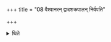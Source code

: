 +++
title = "08 वैश्वानरन् द्वादशकपालन् निर्वपति"

+++

<details><summary>थिते</summary>

वैश्वानरं द्वादशकपालं निर्वपति ८
</details>
